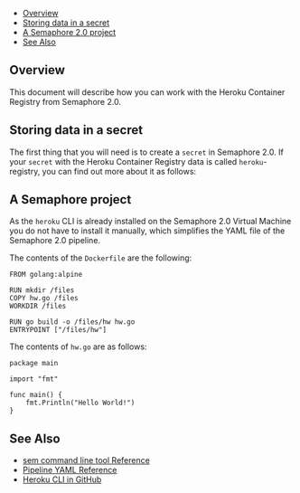 * [Overview](#overview)
* [Storing data in a secret](#storing-data-in-a-secret)
* [A Semaphore 2.0 project](#a-semaphore-project)
* [See Also](#see-also)

## Overview

This document will describe how you can work with the Heroku Container Registry
from Semaphore 2.0.

## Storing data in a secret

The first thing that you will need is to create a `secret` in Semaphore 2.0. If
your `secret` with the Heroku Container Registry data is called
`heroku`-registry, you can find out more about it as follows:


## A Semaphore project

As the `heroku` CLI is already installed on the Semaphore 2.0 Virtual Machine
you do not have to install it manually, which simplifies the YAML file of the
Semaphore 2.0 pipeline.


The contents of the `Dockerfile` are the following:

	FROM golang:alpine
    
	RUN mkdir /files
	COPY hw.go /files
	WORKDIR /files
    
	RUN go build -o /files/hw hw.go
	ENTRYPOINT ["/files/hw"]

The contents of `hw.go` are as follows:

	package main
    
	import "fmt"
    
	func main() {
		fmt.Println("Hello World!")
	}



## See Also

* [sem command line tool Reference](https://docs.semaphoreci.com/article/53-sem-reference)
* [Pipeline YAML Reference](https://docs.semaphoreci.com/article/50-pipeline-yaml)
* [Heroku CLI in GitHub](https://github.com/heroku/cli)

